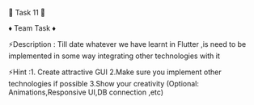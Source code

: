 🎯 Task 11 🎯

♦️ Team Task ♦️

⚡Description : Till date whatever we have learnt in Flutter ,is need to be implemented in some way integrating other technologies with it 

⚡Hint :1. Create attractive GUI
2.Make sure you implement other technologies if possible
3.Show your creativity (Optional: Animations,Responsive UI,DB connection ,etc)
